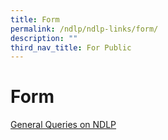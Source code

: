 ```yaml
---
title: Form
permalink: /ndlp/ndlp-links/form/
description: ""
third_nav_title: For Public
---
```

# **Form**

[General Queries on NDLP](https://go.gov.sg/phsndlpform)